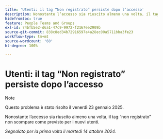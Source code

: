 ```yaml
---
title: 'Utenti: il tag “Non registrato” persiste dopo l’accesso'
description: Nonostante l’accesso sia riuscito almeno una volta, il tag “non registrato” non scompare come previsto per i nuovi utenti.
hidefromtoc: true
feature: People Teams and Groups
exl-id: 74bfb5e2-d6a1-47c9-9972-f2167ee2909b
source-git-commit: 838c8ed34b72916597a4a28ec00a5711bba3fe23
workflow-type: tm+mt
source-wordcount: '60'
ht-degree: 100%

---
```


# Utenti: il tag “Non registrato” persiste dopo l’accesso

>[!NOTE]
>
>Questo problema è stato risolto il venerdì 23 gennaio 2025.

Nonostante l’accesso sia riuscito almeno una volta, il tag “non registrato” non scompare come previsto per i nuovi utenti.

_Segnalato per la prima volta il martedì 14 ottobre 2024._
